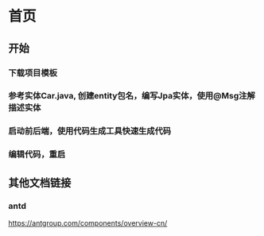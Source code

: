 # 首页
## 开始

### 下载项目模板
### 参考实体Car.java, 创建entity包名，编写Jpa实体，使用@Msg注解描述实体
### 启动前后端，使用代码生成工具快速生成代码

### 编辑代码，重启


## 其他文档链接

### antd
https://antgroup.com/components/overview-cn/


